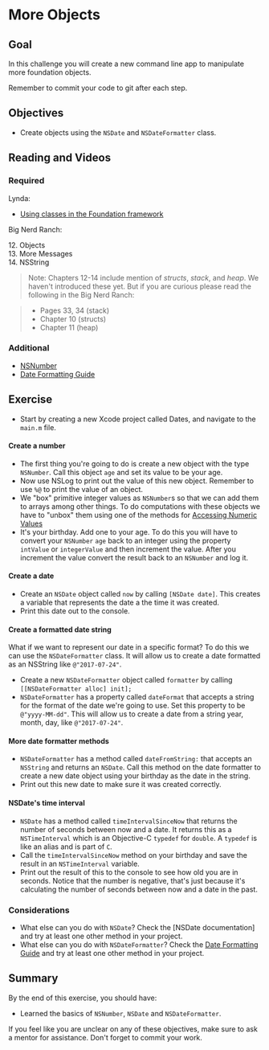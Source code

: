 # More Objects

## Goal

In this challenge you will create a new command line app to manipulate more foundation objects.

Remember to commit your code to git after each step.

## Objectives

* Create objects using the `NSDate` and `NSDateFormatter` class.

## Reading and Videos

### Required

Lynda:

* [Using classes in the Foundation framework](https://www.lynda.com/Objective-C-tutorials/Using-classes-Foundation-framework/143328/156993-4.html?srchtrk=index%3a8%0alinktypeid%3a2%0aq%3aobjective+c%0apage%3a1%0as%3arelevance%0asa%3atrue%0aproducttypeid%3a2)

Big Nerd Ranch:

12\. Objects<br>
13\. More Messages<br>
14\. NSString<br>

> Note: Chapters 12-14 include mention of _structs_, _stack_, and _heap_. We haven't introduced these yet. But if you are curious please read the following in the Big Nerd Ranch:

> - Pages 33, 34 (stack)
> - Chapter 10 (structs)
> - Chapter 11 (heap)

### Additional

* [NSNumber](https://developer.apple.com/reference/foundation/nsnumber)
* [Date Formatting Guide](https://developer.apple.com/library/content/documentation/Cocoa/Conceptual/DataFormatting/Articles/dfDateFormatting10_4.html#//apple_ref/doc/uid/TP40002369-SW1)


## Exercise

* Start by creating a new Xcode project called Dates, and navigate to the `main.m` file.

#### Create a number

* The first thing you're going to do is create a new object with the type `NSNumber`. Call this object `age` and set its value to be your age.
* Now use NSLog to print out the value of this new object. Remember to use `%@` to print the value of an object.
* We "box" primitive integer values as `NSNumber`s so that we can add them to arrays among other things. To do computations with these objects we have to "unbox" them using one of the methods for [Accessing Numeric Values](https://www.google.ca/url?sa=t&rct=j&q=&esrc=s&source=web&cd=2&ved=0ahUKEwjMyqvw-PzVAhUJ7YMKHZKrCGwQFgguMAE&url=https%3A%2F%2Fdeveloper.apple.com%2Fdocumentation%2Ffoundation%2Fnsnumber%2F1412554-integervalue&usg=AFQjCNGMM9wy8aEhem8kbCyEAVXVRay38A)
* It's your birthday. Add one to your age. To do this you will have to convert your `NSNumber` `age` back to an integer using the property `intValue` or `integerValue` and then increment the value. After you increment the value convert the result back to an `NSNumber` and log it.

#### Create a date

* Create an `NSDate` object called `now` by calling `[NSDate date]`. This creates a variable that represents the date a the time it was created.
* Print this date out to the console.

#### Create a formatted date string

What if we want to represent our date in a specific format? To do this we can use the `NSDateFormatter` class. It will allow us to create a date formatted as an NSString like `@"2017-07-24"`.

* Create a new `NSDateFormatter` object called `formatter` by calling `[[NSDateFormatter alloc] init];`
* `NSDateFormatter` has a property called `dateFormat` that accepts a string for the format of the date we're going to use. Set this property to be `@"yyyy-MM-dd"`. This will allow us to create a date from a string year, month, day, like `@"2017-07-24"`.

#### More date formatter methods

* `NSDateFormatter` has a method called `dateFromString:` that accepts an `NSString` and returns an `NSDate`. Call this method on the date formatter to create a new date object using your birthday as the date in the string.
* Print out this new date to make sure it was created correctly.

#### NSDate's time interval

* `NSDate` has a method called `timeIntervalSinceNow` that returns the number of seconds between now and a date. It returns this as a `NSTimeInterval` which is an Objective-C `typedef` for `double`. A `typedef` is like an alias and is part of `C`.
* Call the `timeIntervalSinceNow` method on your birthday and save the result in an `NSTimeInterval` variable.
* Print out the result of this to the console to see how old you are in seconds. Notice that the number is negative, that's just because it's calculating the number of seconds between now and a date in the past.

### Considerations

* What else can you do with `NSDate`? Check the [NSDate documentation] and try at least one other method in your project.
* What else can you do with `NSDateFormatter`? Check the [Date Formatting Guide](https://developer.apple.com/library/content/documentation/Cocoa/Conceptual/DataFormatting/Articles/dfDateFormatting10_4.html#//apple_ref/doc/uid/TP40002369-SW1) and try at least one other method in your project.

## Summary

By the end of this exercise, you should have:

* Learned the basics of `NSNumber`, `NSDate` and `NSDateFormatter`.

If you feel like you are unclear on any of these objectives, make sure to ask a mentor for assistance. Don't forget to commit your work.

